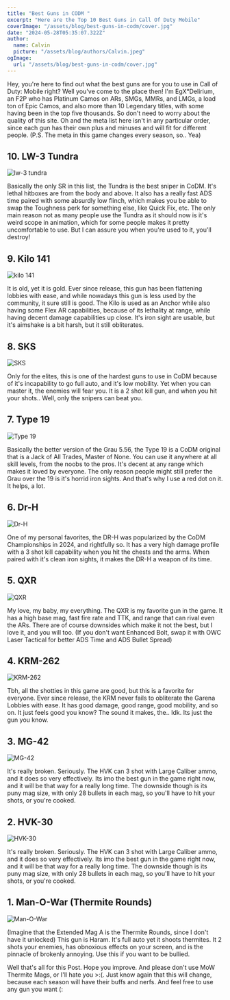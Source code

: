 ```yaml
---
title: "Best Guns in CODM "
excerpt: "Here are the Top 10 Best Guns in Call Of Duty Mobile"
coverImage: "/assets/blog/best-guns-in-codm/cover.jpg"
date: "2024-05-28T05:35:07.322Z"
author:
  name: Calvin
  picture: "/assets/blog/authors/Calvin.jpeg"
ogImage:
  url: "/assets/blog/best-guns-in-codm/cover.jpg"
---
```



Hey, you're here to find out what the best guns are for you to use in Call of Duty: Mobile right? Well you've come to the place then! I'm EgX°Delirium, an F2P who has Platinum Camos on ARs, SMGs, MMRs, and LMGs, a load ton of Epic Camos, and also more than 10 Legendary titles, with some having been in the top five thousands. So don't need to worry about the quality of this site. Oh and the meta list here isn't in any particular order, since each gun has their own plus and minuses and will fit for different people. (P.S. The meta in this game changes every season, so.. Yea)

## 10. LW-3 Tundra
![lw-3 tundra](/assets/blog/best-guns-in-codm/Lw3-Tundra.jpg)

Basically the only SR in this list, the Tundra is the best sniper in CoDM. It's lethal hitboxes are from the body and above. It also has a really fast ADS time paired with some absurdly low flinch, which makes you be able to swap the Toughness perk for something else, like Quick Fix, etc. The only main reason not as many people use the Tundra as it should now is it's weird scope in animation, which for some people makes it pretty uncomfortable to use. But I can assure you when you're used to it, you'll destroy!

## 9. Kilo 141
![kilo 141](/assets/blog/best-guns-in-codm/Kilo-141.jpg)

It is old, yet it is gold. Ever since release, this gun has been flattening lobbies with ease, and while nowadays this gun is less used by the community, it sure still is good. The Kilo is used as an Anchor while also having some Flex AR capabilities, because of its lethality at range, while having decent damage capabilities up close. It's iron sight are usable, but it's aimshake is a bit harsh, but it still obliterates.

## 8. SKS
![SKS](/assets/blog/best-guns-in-codm/SKS.jpg)

Only for the elites, this is one of the hardest guns to use in CoDM because of it's incapability to go full auto, and it's low mobility. Yet when you can master it, the enemies will fear you. It is a 2 shot kill gun, and when you hit your shots.. Well, only the snipers can beat you.

## 7. Type 19
![Type 19](/assets/blog/best-guns-in-codm/Type-19.jpg)

Basically the better version of the Grau 5.56, the Type 19 is a CoDM original that is a Jack of All Trades, Master of None. You can use it anywhere at all skill levels, from the noobs to the pros. It's decent at any range which makes it loved by everyone. The only reason people might still prefer the Grau over the 19 is it's horrid iron sights. And that's why I use a red dot on it. It helps, a lot.

## 6. Dr-H
![Dr-H](/assets/blog/best-guns-in-codm/DR-H.jpg)

One of my personal favorites, the DR-H was popularized by the CoDM Championships in 2024, and rightfully so. It has a very high damage profile with a 3 shot kill capability when you hit the chests and the arms. When paired with it's clean iron sights, it makes the DR-H a weapon of its time.

## 5. QXR
![QXR](/assets/blog/best-guns-in-codm/QXR.jpg)

My love, my baby, my everything. The QXR is my favorite gun in the game. It has a high base mag, fast fire rate and TTK, and range that can rival even the ARs. There are of course downsides which make it not the best, but I love it, and you will too. (If you don't want Enhanced Bolt, swap it with OWC Laser Tactical for better ADS Time and ADS Bullet Spread)

## 4. KRM-262
![KRM-262](/assets/blog/best-guns-in-codm/KRM-262.jpg)


Tbh, all the shotties in this game are good, but this is a favorite for everyone. Ever since release, the KRM never fails to obliterate the Garena Lobbies with ease. It has good damage, good range, good mobility, and so on. It just feels good you know? The sound it makes, the.. Idk. Its just the gun you know.

## 3. MG-42
![MG-42](/assets/blog/best-guns-in-codm/MG-42.jpg)

It's really broken. Seriously. The HVK can 3 shot with Large Caliber ammo, and it does so very effectively. Its imo the best gun in the game right now, and it will be that way for a really long time. The downside though is its puny mag size, with only 28 bullets in each mag, so you'll have to hit your shots, or you're cooked.

## 2. HVK-30
![HVK-30](/assets/best-guns-in-codm/HVK-30.jpg)

It's really broken. Seriously. The HVK can 3 shot with Large Caliber ammo, and it does so very effectively. Its imo the best gun in the game right now, and it will be that way for a really long time. The downside though is its puny mag size, with only 28 bullets in each mag, so you'll have to hit your shots, or you're cooked.

## 1. Man-O-War (Thermite Rounds)
![Man-O-War](/assets/blog/best-guns-in-codm/MAN-O-WAR.jpg)

(Imagine that the Extended Mag A is the Thermite Rounds, since I don't have it unlocked) This gun is Haram. It's full auto yet it shoots thermites. It 2 shots your enemies, has obnoxious effects on your screen, and is the pinnacle of brokenly annoying. Use this if you want to be bullied.

Well that's all for this Post. Hope you improve. And please don't use MoW Thermite Mags, or I'll hate you >:(. Just know again that this will change, because each season will have their buffs and nerfs. And feel free to use any gun you want (:
